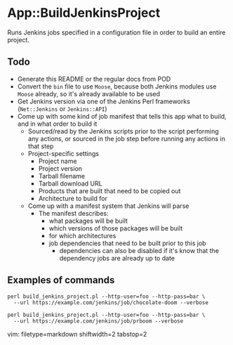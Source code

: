 # App::BuildJenkinsProject #

Runs Jenkins jobs specified in a configuration file in order to build an
entire project.

## Todo ##
- Generate this README or the regular docs from POD
- Convert the `bin` file to use `Moose`, because both Jenkins modules use
  `Moose` already, so it's already available to be used
- Get Jenkins version via one of the Jenkins Perl frameworks (`Net::Jenkins`
  or `Jenkins::API`)
- Come up with some kind of job manifest that tells this app what to build, and
  in what order to build it
  - Sourced/read by the Jenkins scripts prior to the script performing any
    actions, or sourced in the job step before running any actions in that step
  - Project-specific settings
    - Project name
    - Project version
    - Tarball filename
    - Tarball download URL
    - Products that are built that need to be copied out
    - Architecture to build for
  - Come up with a manifest system that Jenkins will parse
    - The manifest describes:
      - what packages will be built
      - which versions of those packages will be built
      - for which architectures
      - job dependencies that need to be built prior to this job
        - dependencies can also be disabled if it's know that the dependency
          jobs are already up to date

## Examples of commands ##

    perl build_jenkins_project.pl --http-user=foo --http-pass=bar \
      --url https://example.com/jenkins/job/chocolate-doom --verbose

    perl build_jenkins_project.pl --http-user=foo --http-pass=bar \
      --url https://example.com/jenkins/job/prboom --verbose

vim: filetype=markdown shiftwidth=2 tabstop=2
